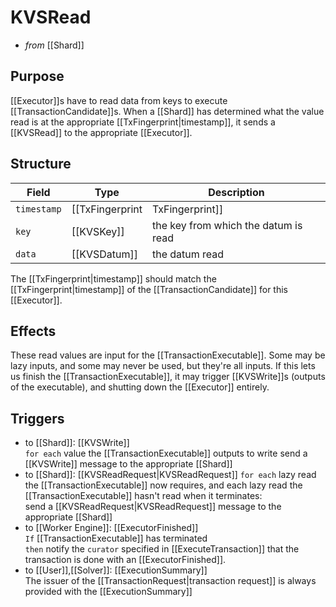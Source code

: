 # KVSRead
<!-- --8<-- [start:blurb] -->
- _from_ [[Shard]]

## Purpose
[[Executor]]s have to read data from keys to execute
 [[TransactionCandidate]]s.
When a [[Shard]] has determined what the value read is at the
 appropriate [[TxFingerprint|timestamp]],
 it sends a [[KVSRead]] to the appropriate [[Executor]].


<!-- --8<-- [end:blurb] -->
<!-- --8<-- [start:details] -->

## Structure
| Field       | Type              | Description                               |
|-------------|-------------------|-------------------------------------------|
| `timestamp` | [[TxFingerprint|TxFingerprint]] | the timestamp at which the datum was read |
| `key`       | [[KVSKey]]          | the key from which the datum is read      |
| `data`      | [[KVSDatum]]        | the datum read                            |

The [[TxFingerprint|timestamp]] should match the
 [[TxFingerprint|timestamp]] of the [[TransactionCandidate]] for this
 [[Executor]].

## Effects
These read values are input for the [[TransactionExecutable]].
Some may be lazy inputs, and some may never be used, but they're all
 inputs.
If this lets us finish the [[TransactionExecutable]], it may trigger
 [[KVSWrite]]s (outputs of the executable), and shutting down the
 [[Executor]] entirely.

## Triggers
- to [[Shard]]: [[KVSWrite]]  
  `for each` value the [[TransactionExecutable]] outputs to write
  send a [[KVSWrite]] message to the appropriate [[Shard]]
- to [[Shard]]: [[KVSReadRequest|KVSReadRequest]]
  `for each` lazy read the [[TransactionExecutable]] now requires, and
   each lazy read the [[TransactionExecutable]] hasn't read when it
   terminates:  
  send a [[KVSReadRequest|KVSReadRequest]] message to the appropriate [[Shard]]
- to [[Worker Engine]]: [[ExecutorFinished]]  
  `If` [[TransactionExecutable]] has terminated  
  `then` notify the `curator` specified in [[ExecuteTransaction]]
  <!-- Not used in V1
  or [[ExecuteReadTransaction]]
  -->
  that the transaction is done with an [[ExecutorFinished]].
- to [[User]],[[Solver]]: [[ExecutionSummary]]  
  The issuer of the [[TransactionRequest|transaction request]]
  is always provided with the [[ExecutionSummary]]

<!-- --8<-- [end:details] -->
